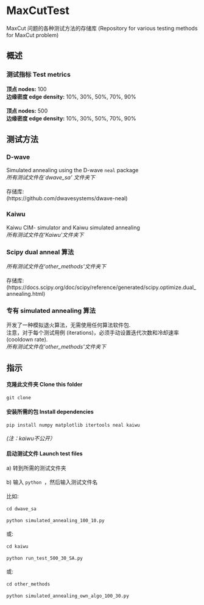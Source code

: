 # MaxCutTest

MaxCut 问题的各种测试方法的存储库 (Repository for various testing methods for MaxCut problem)

<h2> 概述  </h2>
<h3>测试指标 Test metrics</h3>
 
 
 <b>顶点 nodes:</b> 100
 <br>
 <b>边缘密度 edge density:</b> 10%, 30%, 50%, 70%, 90%
 <br><br>
 <b>顶点 nodes:</b> 500
 <br>
 <b>边缘密度 edge density:</b> 10%, 30%, 50%, 70%, 90%
 
 
<h2>测试方法 </h2>
<h3>D-wave </h3>
Simulated annealing using the D-wave <code>neal</code> package<br>
<em>所有测试文件在`dwave_sa' 文件夹下   </em> 
<br><br>
存储库:<br>
(https://github.com/dwavesystems/dwave-neal)

<h3>Kaiwu </h3>
Kaiwu CIM- simulator and Kaiwu simulated annealing  <br>
<em>所有测试文件在‘Kaiwu'文件夹下  </em>

<h3> Scipy dual anneal 算法</h3>
<em> 所有测试文件在‘other_methods'文件夹下  </em> 
<br><br>
存储库:<br>
(https://docs.scipy.org/doc/scipy/reference/generated/scipy.optimize.dual_annealing.html)
<h3> 专有 simulated annealing 算法 </h3>
 开发了一种模拟退火算法，无需使用任何算法软件包.<br> 注意，对于每个测试用例 (iterations)，必须手动设置迭代次数和冷却速率(cooldown rate).<br>
<em> 所有测试文件在‘other_methods'文件夹下  </em>

 <h2>指示 </h2>
 <h4>克隆此文件夹 Clone this folder</h4>
   <code>git clone</code>

<h4>安装所需的包 Install dependencies</h4>
  <code>pip install numpy matplotlib itertools neal kaiwu</code> <br><br>
 <em> (注：kaiwu不公开）</em>
  <h4>启动测试文件 Launch test files </h4>
  a) 转到所需的测试文件夹   <br> <br>
 b) 输入 <code>python </code>，然后输入测试文件名  <br>
<br>
比如: <br><br> 
<code>cd dwave_sa</code><br> <br>
<code>python simulated_annealing_100_10.py</code>
<br><br>
或:
<br><br>
<code>cd kaiwu</code><br> <br>
<code>python run_test_500_30_SA.py</code>
<br><br>
或:
<br><br>
<code>cd other_methods</code><br> <br>
<code>python simulated_annealing_own_algo_100_30.py</code>
